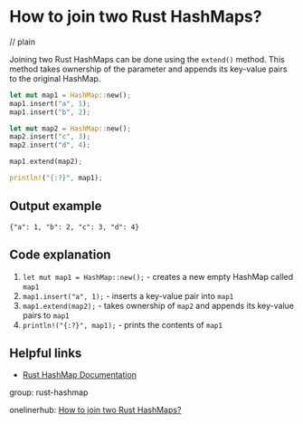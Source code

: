 # How to join two Rust HashMaps?
// plain

Joining two Rust HashMaps can be done using the `extend()` method. This method takes ownership of the parameter and appends its key-value pairs to the original HashMap.

```rust
let mut map1 = HashMap::new();
map1.insert("a", 1);
map1.insert("b", 2);

let mut map2 = HashMap::new();
map2.insert("c", 3);
map2.insert("d", 4);

map1.extend(map2);

println!("{:?}", map1);
```

## Output example

```
{"a": 1, "b": 2, "c": 3, "d": 4}
```

## Code explanation


1. `let mut map1 = HashMap::new();` - creates a new empty HashMap called `map1`
2. `map1.insert("a", 1);` - inserts a key-value pair into `map1`
3. `map1.extend(map2);` - takes ownership of `map2` and appends its key-value pairs to `map1`
4. `println!("{:?}", map1);` - prints the contents of `map1`

## Helpful links

- [Rust HashMap Documentation](https://doc.rust-lang.org/std/collections/struct.HashMap.html)

group: rust-hashmap

onelinerhub: [How to join two Rust HashMaps?](https://onelinerhub.com/rust/how-to-join-two-rust-hashmaps)
